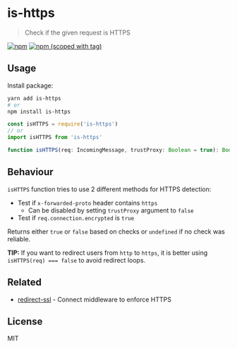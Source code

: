 # is-https
> Check if the given request is HTTPS

[![npm](https://img.shields.io/npm/dt/is-https.svg?style=flat-square)](https://npmjs.com/package/is-https)
[![npm (scoped with tag)](https://img.shields.io/npm/v/is-https/latest.svg?style=flat-square)](https://npmjs.com/package/is-https)

## Usage

Install package:

```bash
yarn add is-https
# or
npm install is-https
```

```js
const isHTTPS = require('is-https')
// or
import isHTTPS from 'is-https'
```

```ts
function isHTTPS(req: IncomingMessage, trustProxy: Boolean = true): Boolean | undefined
```

## Behaviour

`isHTTPS` function tries to use 2 different methods for HTTPS detection:

- Test if `x-forwarded-proto` header contains `https`
  - Can be disabled by setting `trustProxy` argument to `false`
- Test if `req.connection.encrypted` is `true`

Returns either `true` or `false` based on checks or `undefined` if no check was reliable.

**TIP:** If you want to redirect users from `http` to `https`, it is better using `isHTTPS(req) === false` to avoid redirect loops.

## Related

- [redirect-ssl](https://www.npmjs.com/package/redirect-ssl) - Connect middleware to enforce HTTPS

## License

MIT
